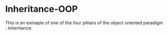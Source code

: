 # Inheritance-OOP
This is an exmaple of one of the four pilliars of the object oriented paradigm : Inheritance. 
